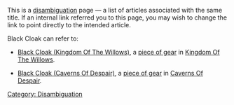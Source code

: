 This is a [disambiguation](:Category:_Disambiguation.md "wikilink") page
— a list of articles associated with the same title. If an internal link
referred you to this page, you may wish to change the link to point
directly to the intended article.

Black Cloak can refer to:

-   [Black Cloak (Kingdom Of The
    Willows)](Black_Cloak_(Kingdom_Of_The_Willows) "wikilink"), a [piece
    of gear](:Category:Armor.md "wikilink") in [Kingdom Of The
    Willows](:Category:_Kingdom_Of_The_Willows.md "wikilink").

<!-- -->

-   [Black Cloak (Caverns Of
    Despair)](Black_Cloak_(Caverns_Of_Despair) "wikilink"), a [piece of
    gear](:Category:Armor.md "wikilink") in [Caverns Of
    Despair](:Category:_Caverns_Of_Despair.md "wikilink").

[Category: Disambiguation](Category:_Disambiguation "wikilink")
